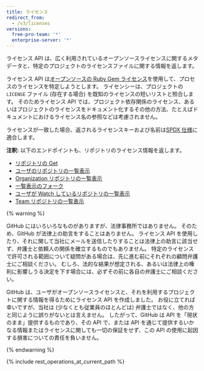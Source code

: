 ```yaml
---
title: ライセンス
redirect_from:
  - /v3/licenses
versions:
  free-pro-team: '*'
  enterprise-server: '*'
---
```


ライセンス API は、広く利用されているオープンソースライセンスに関するメタデータと、特定のプロジェクトのライセンスファイルに関する情報を返します。

ライセンス API は[オープンソースの Ruby Gem ライセンス](https://github.com/benbalter/licensee)を使用して、プロセスのライセンスを特定しようとします。 ライセンシーは、プロジェクトの `LICENSE` ファイル (存在する場合) を既知のライセンスの短いリストと照合します。 そのためライセンス API では、プロジェクト依存関係のライセンス、あるいはプロジェクトのライセンスをドキュメント化するその他の方法、たとえばドキュメントにおけるライセンス名の参照などは考慮されません。

ライセンスが一致した場合、返されるライセンスキーおよび名前は[SPDX 仕様](https://spdx.org/)に適合します。

**注釈:** 以下のエンドポイントも、リポジトリのライセンス情報を返します。

- [リポジトリの Get](/v3/repos/#get-a-repository)
- [ユーザのリポジトリの一覧表示](/v3/repos/#list-repositories-for-a-user)
- [Organization リポジトリの一覧表示](/v3/repos/#list-organization-repositories)
- [一覧表示のフォーク](/rest/reference/repos#list-forks)
- [ユーザが Watch しているリポジトリの一覧表示](/rest/reference/activity#list-repositories-watched-by-a-user)
- [Team リポジトリの一覧表示](/v3/teams/#list-team-repositories)

{% warning %}

GitHub にはいろいろなものがありますが、法律事務所ではありません。 そのため、GitHub が法律上の助言をすることはありません。 ライセンス API を使用したり、それに関して当社にメールを送信したりすることは法律上の助言に該当せず、弁護士と依頼人の関係を確立するものでもありません。 特定のライセンスで許可される範囲について疑問がある場合は、先に進む前にそれぞれの顧問弁護士にご相談ください。 むしろ、法的な結果が想定される、あるいは法律上の権利に影響しうる決定を下す場合には、必ずその前に各自の弁護士にご相談ください。

GitHub は、ユーザがオープンソースライセンスと、それを利用するプロジェクトに関する情報を得るためにライセンス API を作成しました。 お役に立てれば幸いですが、当社は (少なくとも従業員のほとんどは) 弁護士ではなく、他の方と同じように誤りがないとは言えません。 したがって、GitHub は API を「現状のまま」提供するものであり、その API で、または API を通じて提供するいかなる情報またはライセンスに関しても一切の保証をせず、この API の使用に起因する損害についての責任を負いません。

{% endwarning %}

{% include rest_operations_at_current_path %}
